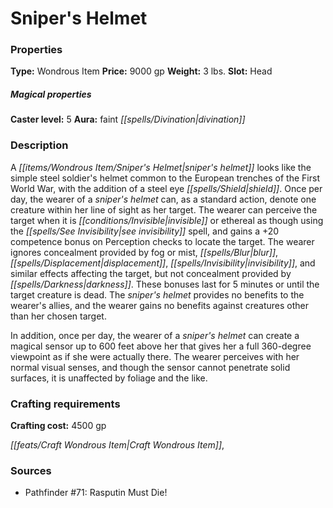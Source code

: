 ﻿---
Title: "Sniper's Helmet"
Type: "Wondrous Item"
Price: "9000 gp"
Weight: "3 lbs."
Slot: "Head"
Caster level: "5"
Aura: "faint divination"
Description: |
  "A _sniper's helmet_ looks like the simple steel soldier's helmet common to the European trenches of the First World War, with the addition of a steel eye shield. Once per day, the wearer of a _sniper's helmet_ can, as a standard action, denote one creature within her line of sight as her target. The wearer can perceive the target when it is invisible or ethereal as though using the _see invisibility_ spell, and gains a +20 competence bonus on Perception checks to locate the target. The wearer ignores concealment provided by fog or mist, _blur_, _displacement_, _invisibility_, and similar effects affecting the target, but not concealment provided by darkness. These bonuses last for 5 minutes or until the target creature is dead. The _sniper's helmet_ provides no benefits to the wearer's allies, and the wearer gains no benefits against creatures other than her chosen target.
  In addition, once per day, the wearer of a _sniper's helmet_ can create a magical sensor up to 600 feet above her that gives her a full 360-degree viewpoint as if she were actually there. The wearer perceives with her normal visual senses, and though the sensor cannot penetrate solid surfaces, it is unaffected by foliage and the like."
Crafting cost: "4500 gp"
Sources: "['Pathfinder #71: Rasputin Must Die!']"
---

# Sniper's Helmet

### Properties

**Type:** Wondrous Item **Price:** 9000 gp **Weight:** 3 lbs. **Slot:** Head

##### Magical properties

**Caster level:** 5 **Aura:** faint _[[spells/Divination|divination]]_

### Description

A _[[items/Wondrous Item/Sniper's Helmet|sniper's helmet]]_ looks like the simple steel soldier's helmet common to the European trenches of the First World War, with the addition of a steel eye _[[spells/Shield|shield]]_. Once per day, the wearer of a _sniper's helmet_ can, as a standard action, denote one creature within her line of sight as her target. The wearer can perceive the target when it is _[[conditions/Invisible|invisible]]_ or ethereal as though using the _[[spells/See Invisibility|see invisibility]]_ spell, and gains a +20 competence bonus on Perception checks to locate the target. The wearer ignores concealment provided by fog or mist, _[[spells/Blur|blur]]_, _[[spells/Displacement|displacement]]_, _[[spells/Invisibility|invisibility]]_, and similar effects affecting the target, but not concealment provided by _[[spells/Darkness|darkness]]_. These bonuses last for 5 minutes or until the target creature is dead. The _sniper's helmet_ provides no benefits to the wearer's allies, and the wearer gains no benefits against creatures other than her chosen target.

In addition, once per day, the wearer of a _sniper's helmet_ can create a magical sensor up to 600 feet above her that gives her a full 360-degree viewpoint as if she were actually there. The wearer perceives with her normal visual senses, and though the sensor cannot penetrate solid surfaces, it is unaffected by foliage and the like.

### Crafting requirements

**Crafting cost:** 4500 gp

_[[feats/Craft Wondrous Item|Craft Wondrous Item]]_,

### Sources

* Pathfinder #71: Rasputin Must Die!